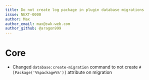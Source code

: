 ```yaml
---
title: Do not create log package in plugin database migrations
issue: NEXT-0000
author: Max
author_email: max@swk-web.com
author_github: @aragon999
---
```

# Core
* Changed `database:create-migration` command to not create `#[Package('%%package%%')]` attribute on migration
